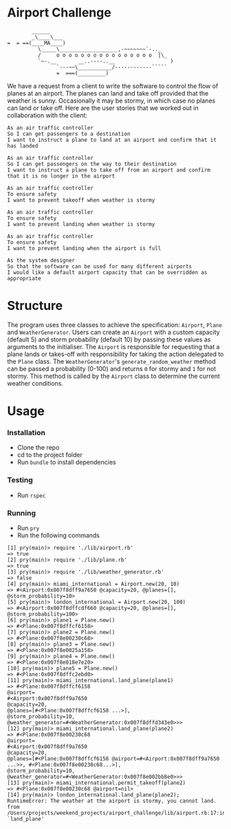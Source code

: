 Airport Challenge
=================

```
        ______
        _\____\___
=  = ==(____MA____)
          \_____\___________________,-~~~~~~~`-.._
          /     o o o o o o o o o o o o o o o o  |\_
          `~-.__       __..----..__                  )
                `---~~\___________/------------`````
                =  ===(_________)

```

We have a request from a client to write the software to control the flow of planes at an airport. The planes can land and take off provided that the weather is sunny. Occasionally it may be stormy, in which case no planes can land or take off.  Here are the user stories that we worked out in collaboration with the client:

```
As an air traffic controller
So I can get passengers to a destination
I want to instruct a plane to land at an airport and confirm that it has landed

As an air traffic controller
So I can get passengers on the way to their destination
I want to instruct a plane to take off from an airport and confirm that it is no longer in the airport

As an air traffic controller
To ensure safety
I want to prevent takeoff when weather is stormy

As an air traffic controller
To ensure safety
I want to prevent landing when weather is stormy

As an air traffic controller
To ensure safety
I want to prevent landing when the airport is full

As the system designer
So that the software can be used for many different airports
I would like a default airport capacity that can be overridden as appropriate
```

# Structure
The program uses three classes to achieve the specification: `Airport`, `Plane` and `WeatherGenerator`. Users can create an `Airport` with a custom capacity (default 5) and storm probability (default 10) by passing these values as arguments to the initialiser. The `Airport` is responsible for requesting that a plane lands or takes-off with responsibility for taking the action delegated to the `Plane` class. The `WeatherGenerator`'s `generate_random_weather` method can be passed a probability (0-100) and returns `0` for stormy and `1` for not stormy. This method is called by the `Airport` class to determine the current weather conditions.

# Usage

### Installation
- Clone the repo
- cd to the project folder
- Run `bundle` to install dependencies

### Testing
- Run `rspec`

### Running
- Run `pry`
- Run the following commands

```
[1] pry(main)> require './lib/airport.rb'
=> true
[2] pry(main)> require './lib/plane.rb'
=> true
[3] pry(main)> require './lib/weather_generator.rb'
=> false
[4] pry(main)> miami_international = Airport.new(20, 10)
=> #<Airport:0x007f8dff9a7650 @capacity=20, @planes=[], @storm_probability=10>
[5] pry(main)> london_international = Airport.new(20, 100)
=> #<Airport:0x007f8dffcdf660 @capacity=20, @planes=[], @storm_probability=100>
[6] pry(main)> plane1 = Plane.new()
=> #<Plane:0x007f8dffcf6158>
[7] pry(main)> plane2 = Plane.new()
=> #<Plane:0x007f8e00230c68>
[8] pry(main)> plane3 = Plane.new()
=> #<Plane:0x007f8e0025a158>
[9] pry(main)> plane4 = Plane.new()
=> #<Plane:0x007f8e018e7e20>
[10] pry(main)> plane5 = Plane.new()
=> #<Plane:0x007f8dffc2ebd0>
[11] pry(main)> miami_international.land_plane(plane1)
=> #<Plane:0x007f8dffcf6158
@airport=
#<Airport:0x007f8dff9a7650
@capacity=20,
@planes=[#<Plane:0x007f8dffcf6158 ...>],
@storm_probability=10,
@weather_generator=#<WeatherGenerator:0x007f8dffd343e0>>>
[12] pry(main)> miami_international.land_plane(plane2)
=> #<Plane:0x007f8e00230c68
@airport=
#<Airport:0x007f8dff9a7650
@capacity=20,
@planes=[#<Plane:0x007f8dffcf6158 @airport=#<Airport:0x007f8dff9a7650 ...>>, #<Plane:0x007f8e00230c68...>],
@storm_probability=10,
@weather_generator=#<WeatherGenerator:0x007f8e002bb8e0>>>
[13] pry(main)> miami_international.permit_takeoff(plane2)
=> #<Plane:0x007f8e00230c68 @airport=nil>
[14] pry(main)> london_international.land_plane(plane2);
RuntimeError: The weather at the airport is stormy, you cannot land.
from /Users/projects/weekend_projects/airport_challenge/lib/airport.rb:17:in `land_plane'
```
